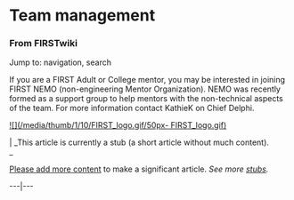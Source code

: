 

# Team management

### From FIRSTwiki

Jump to: navigation, search

If you are a FIRST Adult or College mentor, you may be interested in joining
FIRST NEMO (non-engineering Mentor Organization). NEMO was recently formed as
a support group to help mentors with the non-technical aspects of the team.
For more information contact KathieK on Chief Delphi.

[![](/media/thumb/1/10/FIRST_logo.gif/50px-
FIRST_logo.gif)](/index.php/Image:FIRST_logo.gif "" )

|  _This article is currently a stub (a short article without much content).  
_

[Please add more
content](http://firstwiki.net/index.php?title=Team_management&action=edit
"http://firstwiki.net/index.php?title=Team_management&action=edit" ) to make a
significant article. _See more [stubs](/index.php/Special:Shortpages
"Special:Shortpages" )._  
  
---|---  
  
